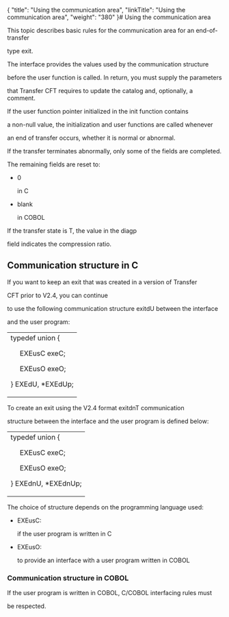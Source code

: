 {
    "title": "Using the communication area",
    "linkTitle": "Using the communication area",
    "weight": "380"
}# <span id="Title"></span><span id="Using_the_communication_area__End_of_transfer_exit"></span>Using the communication area

<span id="Communication_area_structure__End_of_transfer_exit"></span>This topic describes basic rules for the communication area for an end-of-transfer
type exit.

The interface provides the values used by the communication structure
before the user function is called. In return, you must supply the parameters
that Transfer CFT requires to update the catalog and, optionally, a comment.

If the user function pointer initialized in the init function contains
a non-null value, the initialization and user functions are called whenever
an end of transfer occurs, whether it is normal or abnormal.

If the transfer terminates abnormally, only some of the fields are completed.
The remaining fields are reset to:

-   0
    in C
-   blank
    in COBOL

If the transfer state is T, the value in the diagp
field indicates the compression ratio.

## <span id="Communication_structure_in_C_language"></span>Communication structure in C

If you want to keep an exit that was created in a version of Transfer
CFT prior to V2.4, you can continue
to use the following communication structure exitdU between the interface
and the user program:

<table data-cellspacing="0">
<tbody>
<tr class="odd">
<td>typedef union {<br />
     EXEusC exeC;<br />
     EXEusO exeO;<br />
} EXEdU, *EXEdUp;</td>
</tr>
</tbody>
</table>

To create an exit using the V2.4 format exitdnT communication
structure between the interface and the user program is defined below:

<table data-cellspacing="0">
<tbody>
<tr class="odd">
<td>typedef union {<br />
     EXEusC exeC;<br />
     EXEusO exeO;<br />
} EXEdnU, *EXEdnUp;</td>
</tr>
</tbody>
</table>

The choice of structure depends on the programming language used:

-   EXEusC:
    if the user program is written in C
-   EXEusO:
    to provide an interface with a user program written in COBOL

### <span id="Communication_structure_in_COBOL"></span>Communication structure in COBOL

If the user program is written in COBOL, C/COBOL interfacing rules must
be respected.

